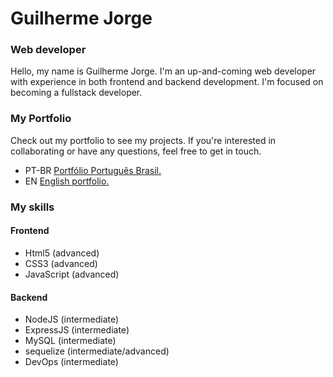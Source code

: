 # Guilherme Jorge
### Web developer

Hello, my name is Guilherme Jorge. I'm an up-and-coming web developer with experience in both frontend and backend development. I'm focused on becoming a fullstack developer.

### My Portfolio

Check out my portfolio to see my projects. If you're interested in collaborating or have any questions, feel free to get in touch.
* PT-BR [Portfólio Português Brasil.](https://guilhermejorge0323.github.io/)
* EN [English portfolio.](https://guilhermejorge0323.github.io/porten/)


### My skills

#### Frontend
* Html5 (advanced)
* CSS3 (advanced)
* JavaScript (advanced)

#### Backend
* NodeJS (intermediate)
* ExpressJS (intermediate)
* MySQL (intermediate)
* sequelize (intermediate/advanced)
* DevOps (intermediate)
